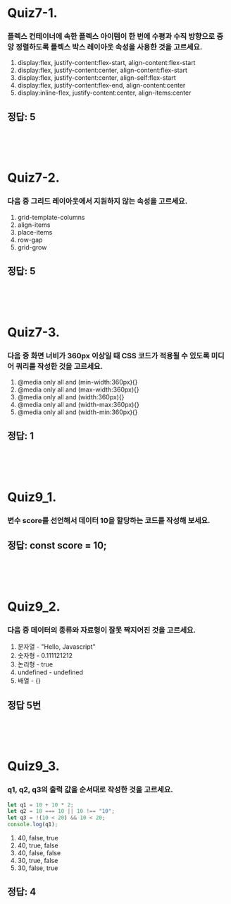 # Quiz7-1. 
### 플렉스 컨테이너에 속한 플렉스 아이템이 한 번에 수평과 수직 방향으로 중앙 정렬하도록 플렉스 박스 레이아웃 속성을 사용한 것을 고르세요.

1. display:flex, justify-content:flex-start, align-content:flex-start
2. display:flex, justify-content:center, align-content:flex-start
3. display:flex, justify-content:center, align-self:flex-start
4. display:flex, justify-content:flex-end, align-content:center
5. display:inline-flex, justify-content:center, align-items:center

## 정답: 5

<br/><br/><br/>

# Quiz7-2.
### 다음 중 그리드 레이아웃에서 지원하지 않는 속성을 고르세요.
1. grid-template-columns
2. align-items
3. place-items
4. row-gap
5. grid-grow

## 정답: 5

<br/><br/><br/>

# Quiz7-3.
### 다음 중 화면 너비가 360px 이상일 때 CSS 코드가 적용될 수 있도록 미디어 쿼리를 작성한 것을 고르세요.

1. @media only all and (min-width:360px){}
2. @media only all and (max-width:360px){}
3. @media only all and (width:360px){}
4. @media only all and (width-max:360px){}
5. @media only all and (width-min:360px){}

## 정답: 1

<br/><br/><br/> 

# Quiz9_1. 
### 변수 score를 선언해서 데이터 10을 할당하는 코드를 작성해 보세요.

## 정답: const score = 10;

<br/><br/><br/> 

# Quiz9_2. 
### 다음 중 데이터의 종류와 자료형이 잘못 짝지어진 것을 고르세요.

1. 문자열 - "Hello, Javascript"
2. 숫자형 - 0.111121212
3. 논리형 - true
4. undefined - undefined
5. 배열 - {}

## 정답 5번

<br/><br/><br/>

# Quiz9_3. 
### q1, q2, q3의 출력 값을 순서대로 작성한 것을 고르세요.

```javascript
let q1 = 10 + 10 * 2;
let q2 = 10 === 10 || 10 !== "10";
let q3 = !(10 < 20) && 10 < 20;
console.log(q1);
```

1. 40, false, true
2. 40, true, false
3. 40, false, false
4. 30, true, false
5. 30, false, true

## 정답: 4